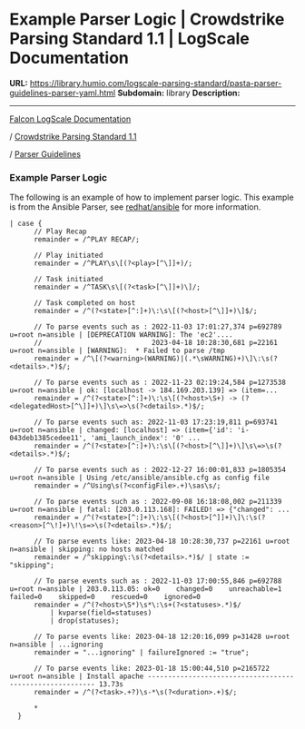 # Example Parser Logic | Crowdstrike Parsing Standard 1.1 | LogScale Documentation

**URL:** https://library.humio.com/logscale-parsing-standard/pasta-parser-guidelines-parser-yaml.html
**Subdomain:** library
**Description:** 

---

[Falcon LogScale Documentation](https://library.humio.com)

/ [Crowdstrike Parsing Standard 1.1](pasta.html)

/ [Parser Guidelines](pasta-parser-guidelines.html)

### Example Parser Logic

The following is an example of how to implement parser logic. This example is from the Ansible Parser, see [redhat/ansible](https://library.humio.com/integrations/integrations-redhat-ansible.html) for more information. 
    
    
    | case {
          // Play Recap
          remainder = /^PLAY RECAP/;
    
          // Play initiated
          remainder = /^PLAY\s\[(?<play>[^\]]+)/;
    
          // Task initiated
          remainder = /^TASK\s\[(?<task>[^\]]+)\]/;
    
          // Task completed on host
          remainder = /^(?<state>[^:]+)\:\s\[(?<host>[^\]]+)\]$/;
    
          // To parse events such as : 2022-11-03 17:01:27,374 p=692789 u=root n=ansible | [DEPRECATION WARNING]: The 'ec2'....
          //                           2023-04-18 10:28:30,681 p=22161 u=root n=ansible | [WARNING]:  * Failed to parse /tmp
          remainder = /^\[(?<warning>(WARNING)|(.*\sWARNING)+)\]\:\s(?<details>.*)$/;
    
          // To parse events such as : 2022-11-23 02:19:24,584 p=1273538 u=root n=ansible | ok: [localhost -> 184.169.203.139] => (item=...
          remainder = /^(?<state>[^:]+)\:\s\[(?<host>\S+) -> (?<delegatedHost>[^\]]+)\]\s\=>\s(?<details>.*)$/;
    
          // To parse events such as: 2022-11-03 17:23:19,811 p=693741 u=root n=ansible | changed: [localhost] => (item={'id': 'i-043deb1385cedee11', 'ami_launch_index': '0' ...
          remainder = /^(?<state>[^:]+)\:\s\[(?<host>[^\]]+)\]\s\=>\s(?<details>.*)$/;
    
          // To parse events such as : 2022-12-27 16:00:01,833 p=1805354 u=root n=ansible | Using /etc/ansible/ansible.cfg as config file
          remainder = /^Using\s(?<configFile>.+)\sas\s/;
    
          // To parse events such as : 2022-09-08 16:18:08,002 p=211339 u=root n=ansible | fatal: [203.0.113.168]: FAILED! => {"changed": ...
          remainder = /^(?<state>[^:]+)\:\s\[(?<host>[^]]+)\]\:\s(?<reason>[^\!]+)\!\s=>\s(?<details>.*)$/;
    
          // To parse events like: 2023-04-18 10:28:30,737 p=22161 u=root n=ansible | skipping: no hosts matched
          remainder = /^skipping\:\s(?<details>.*)$/ | state := "skipping";
    
          // To parse events such as : 2022-11-03 17:00:55,846 p=692788 u=root n=ansible | 203.0.113.05: ok=0    changed=0    unreachable=1    failed=0    skipped=0    rescued=0    ignored=0
          remainder = /^(?<host>\S*)\s*\:\s+(?<statuses>.*)$/
              | kvparse(field=statuses)
              | drop(statuses);
    
          // To parse events like: 2023-04-18 12:20:16,099 p=31428 u=root n=ansible | ...ignoring
          remainder = "...ignoring" | failureIgnored := "true";
    
          // To parse events like: 2023-01-18 15:00:44,510 p=2165722 u=root n=ansible | Install apache --------------------------------------------------------- 13.73s
          remainder = /^(?<task>.+?)\s-*\s(?<duration>.+)$/;
    
          *
      }
